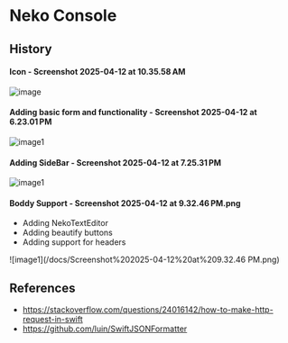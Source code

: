 #  Neko Console

## History 

#### Icon - Screenshot 2025-04-12 at 10.35.58 AM

![image](/docs/Screenshot%202025-04-12%20at%2010.35.58 AM.png)


#### Adding basic form and functionality - Screenshot 2025-04-12 at 6.23.01 PM

![image1](/docs/Screenshot%202025-04-12%20at%206.23.01 PM.png)


#### Adding SideBar - Screenshot 2025-04-12 at 7.25.31 PM

![image1](/docs/Screenshot%202025-04-12%20at%207.25.31 PM.png)

#### Boddy Support - Screenshot 2025-04-12 at 9.32.46 PM.png

- Adding NekoTextEditor 
- Adding beautify buttons
- Adding support for headers

![image1](/docs/Screenshot%202025-04-12%20at%209.32.46 PM.png)



## References

- https://stackoverflow.com/questions/24016142/how-to-make-http-request-in-swift
- https://github.com/luin/SwiftJSONFormatter
